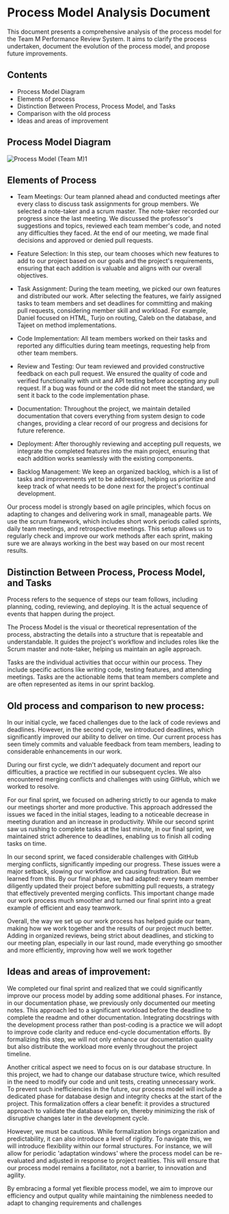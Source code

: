 # Process Model Analysis Document

This document presents a comprehensive analysis of the process model for the Team M Performance Review System. It aims to clarify the process undertaken, document the evolution of the process 
model, and propose future improvements.

## Contents
- Process Model Diagram 
- Elements of process 
- Distinction Between Process, Process Model, and Tasks 
- Comparison with the old process 
- Ideas and areas of improvement

## Process Model Diagram
![Process Model (Team M)1 ](https://github.com/CS2005F23/term-project-teamm/blob/master/docs/Asset/final%20process%20model%20diagram.jpeg?raw=true)

## Elements of Process

- Team Meetings: Our team planned ahead and conducted meetings after every class to discuss task assignments for group members. We selected a note-taker and a scrum master. The note-taker 
recorded our progress since the last meeting. We discussed the professor's suggestions and topics, reviewed each team member's code, and noted any difficulties they faced. At the end of our 
meeting, we made final decisions and approved or denied pull requests.


- Feature Selection: In this step, our team chooses which new features to add to our project based on our goals and the project's requirements, ensuring that each addition is valuable and
aligns with our overall objectives.  


- Task Assignment: During the team meeting, we picked our own features and distributed our work. After selecting the features, we fairly assigned tasks to team members and set deadlines for 
committing and making pull requests, considering member skill and workload. For example, Daniel focused on HTML, Turjo on routing, Caleb on the database, and Tajeet on method implementations.


- Code Implementation: All team members worked on their tasks and reported any difficulties during team meetings, requesting help from other team members.


- Review and Testing: Our team reviewed and provided constructive feedback on each pull request. We ensured the quality of code and verified functionality with unit and API testing before 
accepting any pull request. If a bug was found or the code did not meet the standard, we sent it back to the code implementation phase.


- Documentation: Throughout the project, we maintain detailed documentation that covers everything from system design to code changes, providing a clear record of our progress and decisions for
future reference.


- Deployment: After thoroughly reviewing and accepting pull requests, we integrate the completed features into the main project, ensuring that each addition works seamlessly with the existing 
components.


- Backlog Management:  We keep an organized backlog, which is a list of tasks and improvements yet to be addressed, helping us prioritize and keep track of what needs to be done next for the project's continual development.


Our process model is strongly based on agile principles, which focus on adapting to changes and delivering work in small, manageable parts. We use the scrum framework, which includes short work
periods called sprints, daily team meetings, and retrospective meetings. This setup allows us to regularly check and improve our work methods after each sprint, making sure we are always working
in the best way based on our most recent results.


## Distinction Between Process, Process Model, and Tasks

Process refers to the sequence of steps our team follows, including planning, coding, reviewing, and deploying. It is the actual sequence of events that happen during the project.

The Process Model is the visual or theoretical representation of the process, abstracting the details into a structure that is repeatable and understandable. It guides the project's workflow 
and includes roles like the Scrum master and note-taker, helping us maintain an agile approach.

Tasks are the individual activities that occur within our process. They include specific actions like writing code, testing features, and attending meetings. Tasks are the actionable items that
team members complete and are often represented as items in our sprint backlog.



## Old process and comparison to new process:
In our initial cycle, we faced challenges due to the lack of code reviews and deadlines. However, in the second cycle, we introduced deadlines, which significantly improved our ability to deliver on time. Our current process has seen timely commits and valuable feedback from team members, leading to considerable enhancements in our work.

During our first cycle, we didn't adequately document and report our difficulties, a practice we rectified in our subsequent cycles. We also encountered merging conflicts and challenges with using GitHub, which we worked to resolve.

For our final sprint, we focused on adhering strictly to our agenda to make our meetings shorter and more productive. This approach addressed the issues we faced in the initial stages, leading to a noticeable decrease in meeting duration and an increase in productivity. While our second sprint saw us rushing to complete tasks at the last minute, in our final sprint, we maintained strict adherence to deadlines, enabling us to finish all coding tasks on time.

In our second sprint, we faced considerable challenges with GitHub merging conflicts, significantly impeding our progress. These issues were a major setback, slowing our workflow and causing frustration. But we learned from this. By our final phase, we had adapted: every team member diligently updated their project before submitting pull requests, a strategy that effectively prevented merging conflicts. This important change made our work process much smoother and turned our final sprint into a great example of efficient and easy teamwork.

Overall, the way we set up our work process has helped guide our team, making how we work together and the results of our project much better. Adding in organized reviews, being strict about deadlines, and sticking to our meeting plan, especially in our last round, made everything go smoother and more efficiently, improving how well we work together


## Ideas and areas of improvement:
We completed our final sprint and realized that we could significantly improve our process model by adding some additional phases. For instance, 
in our documentation phase, we previously only documented our meeting notes. This approach led to a significant workload before the deadline to 
complete the readme and other documentation. Integrating docstrings with the development process rather than post-coding is a practice we will 
adopt to improve code clarity and reduce end-cycle documentation efforts. By formalizing this step, we will not only enhance our documentation 
quality but also distribute the workload more evenly throughout the project timeline.

Another critical aspect we need to focus on is our database structure. In this project, we had to change our database structure twice, which 
resulted in the need to modify our code and unit tests, creating unnecessary work. To prevent such inefficiencies in the future, our process model
will include a dedicated phase for database design and integrity checks at the start of the project. This formalization offers a clear benefit: it
provides a structured approach to validate the database early on, thereby minimizing the risk of disruptive changes later in the development cycle.

However, we must be cautious. While formalization brings organization and predictability, it can also introduce a level of rigidity. To navigate 
this, we will introduce flexibility within our formal structures. For instance, we will allow for periodic 'adaptation windows' where the process
model can be re-evaluated and adjusted in response to project realities. This will ensure that our process model remains a facilitator, not a 
barrier, to innovation and agility.

By embracing a formal yet flexible process model, we aim to improve our efficiency and output quality while maintaining the nimbleness needed to 
adapt to changing requirements and challenges
